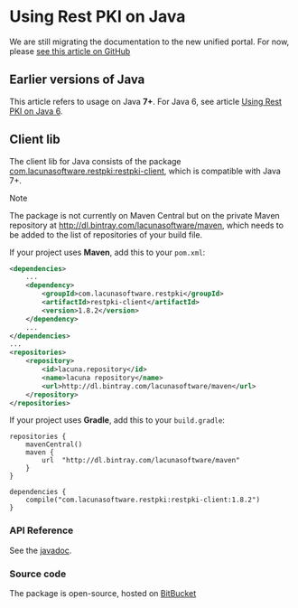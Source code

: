 ﻿# Using Rest PKI on Java

We are still migrating the documentation to the new unified portal. For now, please
[see this article on GitHub](https://github.com/LacunaSoftware/RestPkiSamples/tree/master/Java)
 
## Earlier versions of Java

This article refers to usage on Java **7+**. For Java 6, see article [Using Rest PKI on Java 6](legacy.md).

## Client lib

The client lib for Java consists of	the package [com.lacunasoftware.restpki:restpki-client](https://bintray.com/lacunasoftware/maven/restpki-client),
which is compatible with Java 7+.

> [!NOTE]
> The package is not currently on Maven Central but on the private Maven repository at http://dl.bintray.com/lacunasoftware/maven, which needs
> to be added to the list of repositories of your build file.

If your project uses **Maven**, add this to your `pom.xml`:

```xml
<dependencies>
	...
	<dependency>
		<groupId>com.lacunasoftware.restpki</groupId>
		<artifactId>restpki-client</artifactId>
		<version>1.8.2</version>
	</dependency>
	...
</dependencies>
...
<repositories>
	<repository>
		<id>lacuna.repository</id>
		<name>lacuna repository</name>
		<url>http://dl.bintray.com/lacunasoftware/maven</url>
	</repository>
</repositories>
```

If your project uses **Gradle**, add this to your `build.gradle`:

```
repositories {
	mavenCentral()
	maven {
		url  "http://dl.bintray.com/lacunasoftware/maven" 
	}
} 

dependencies {
	compile("com.lacunasoftware.restpki:restpki-client:1.8.2")
}
```

### API Reference

<!-- Direct link to avoid DocFX warning -->
See the [javadoc](https://docs.lacunasoftware.com/en-us/content/javadocs/restpki-client/).

### Source code

The package is open-source, hosted on [BitBucket](https://bitbucket.org/Lacunas/restpki-java-client)
